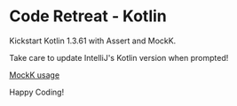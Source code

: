 # Code Retreat - Kotlin

Kickstart Kotlin 1.3.61 with Assert and MockK.

Take care to update IntelliJ's Kotlin version when prompted!

[MockK usage](https://mockk.io/)

Happy Coding!
